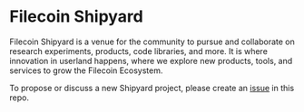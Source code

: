 # Filecoin Shipyard
Filecoin Shipyard is a venue for the community to pursue and collaborate on research experiments, products, code libraries, and more. It is where innovation in userland happens, where we explore new products, tools, and services to grow the Filecoin Ecosystem.

To propose or discuss a new Shipyard project, please create an [issue](https://github.com/filecoin-shipyard/shipyard/issues/new) in this repo.
